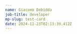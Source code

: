 ```yaml
---
name: Giacomo Debidda
job-title: developer
mp-slug: test-card
date: 2024-11-23T02:13:39.412Z
---
```


